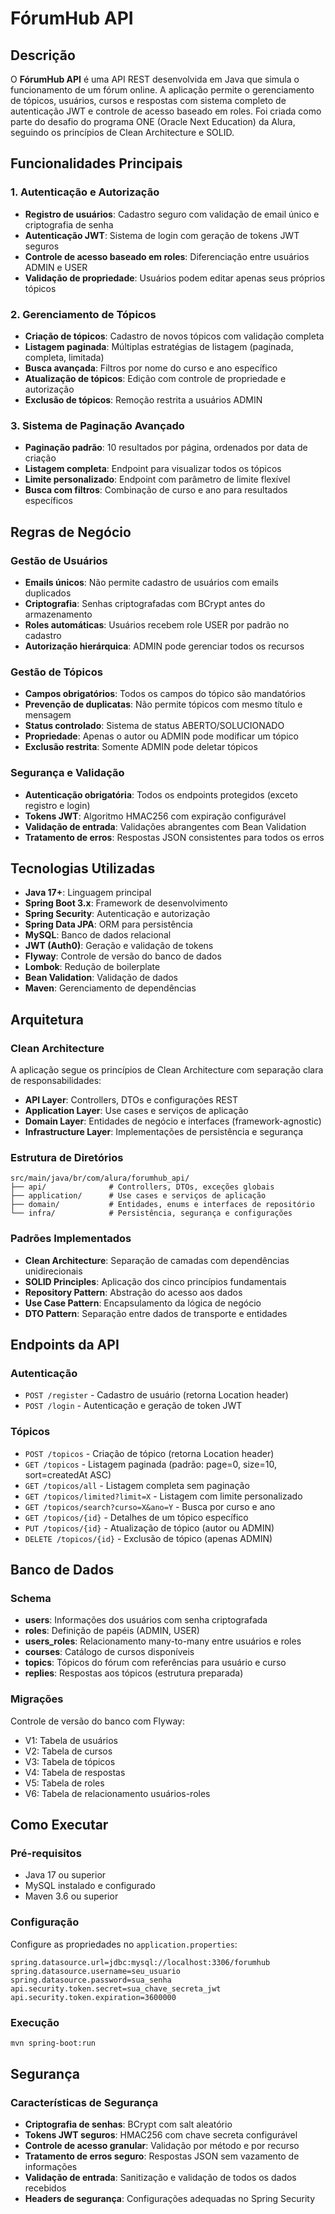 # FórumHub API

## Descrição

O **FórumHub API** é uma API REST desenvolvida em Java que simula o funcionamento de um fórum online. A aplicação permite o gerenciamento de tópicos, usuários, cursos e respostas com sistema completo de autenticação JWT e controle de acesso baseado em roles. Foi criada como parte do desafio do programa ONE (Oracle Next Education) da Alura, seguindo os princípios de Clean Architecture e SOLID.

## Funcionalidades Principais

### 1. Autenticação e Autorização
- **Registro de usuários**: Cadastro seguro com validação de email único e criptografia de senha
- **Autenticação JWT**: Sistema de login com geração de tokens JWT seguros
- **Controle de acesso baseado em roles**: Diferenciação entre usuários ADMIN e USER
- **Validação de propriedade**: Usuários podem editar apenas seus próprios tópicos

### 2. Gerenciamento de Tópicos
- **Criação de tópicos**: Cadastro de novos tópicos com validação completa
- **Listagem paginada**: Múltiplas estratégias de listagem (paginada, completa, limitada)
- **Busca avançada**: Filtros por nome do curso e ano específico
- **Atualização de tópicos**: Edição com controle de propriedade e autorização
- **Exclusão de tópicos**: Remoção restrita a usuários ADMIN

### 3. Sistema de Paginação Avançado
- **Paginação padrão**: 10 resultados por página, ordenados por data de criação
- **Listagem completa**: Endpoint para visualizar todos os tópicos
- **Limite personalizado**: Endpoint com parâmetro de limite flexível
- **Busca com filtros**: Combinação de curso e ano para resultados específicos

## Regras de Negócio

### Gestão de Usuários
- **Emails únicos**: Não permite cadastro de usuários com emails duplicados
- **Criptografia**: Senhas criptografadas com BCrypt antes do armazenamento
- **Roles automáticas**: Usuários recebem role USER por padrão no cadastro
- **Autorização hierárquica**: ADMIN pode gerenciar todos os recursos

### Gestão de Tópicos
- **Campos obrigatórios**: Todos os campos do tópico são mandatórios
- **Prevenção de duplicatas**: Não permite tópicos com mesmo título e mensagem
- **Status controlado**: Sistema de status ABERTO/SOLUCIONADO
- **Propriedade**: Apenas o autor ou ADMIN pode modificar um tópico
- **Exclusão restrita**: Somente ADMIN pode deletar tópicos

### Segurança e Validação
- **Autenticação obrigatória**: Todos os endpoints protegidos (exceto registro e login)
- **Tokens JWT**: Algoritmo HMAC256 com expiração configurável
- **Validação de entrada**: Validações abrangentes com Bean Validation
- **Tratamento de erros**: Respostas JSON consistentes para todos os erros

## Tecnologias Utilizadas

- **Java 17+**: Linguagem principal
- **Spring Boot 3.x**: Framework de desenvolvimento
- **Spring Security**: Autenticação e autorização
- **Spring Data JPA**: ORM para persistência
- **MySQL**: Banco de dados relacional
- **JWT (Auth0)**: Geração e validação de tokens
- **Flyway**: Controle de versão do banco de dados
- **Lombok**: Redução de boilerplate
- **Bean Validation**: Validação de dados
- **Maven**: Gerenciamento de dependências

## Arquitetura

### Clean Architecture
A aplicação segue os princípios de Clean Architecture com separação clara de responsabilidades:

- **API Layer**: Controllers, DTOs e configurações REST
- **Application Layer**: Use cases e serviços de aplicação
- **Domain Layer**: Entidades de negócio e interfaces (framework-agnostic)
- **Infrastructure Layer**: Implementações de persistência e segurança

### Estrutura de Diretórios
```
src/main/java/br/com/alura/forumhub_api/
├── api/              # Controllers, DTOs, exceções globais
├── application/      # Use cases e serviços de aplicação
├── domain/           # Entidades, enums e interfaces de repositório
└── infra/            # Persistência, segurança e configurações
```

### Padrões Implementados
- **Clean Architecture**: Separação de camadas com dependências unidirecionais
- **SOLID Principles**: Aplicação dos cinco princípios fundamentais
- **Repository Pattern**: Abstração do acesso aos dados
- **Use Case Pattern**: Encapsulamento da lógica de negócio
- **DTO Pattern**: Separação entre dados de transporte e entidades

## Endpoints da API

### Autenticação
- `POST /register` - Cadastro de usuário (retorna Location header)
- `POST /login` - Autenticação e geração de token JWT

### Tópicos
- `POST /topicos` - Criação de tópico (retorna Location header)
- `GET /topicos` - Listagem paginada (padrão: page=0, size=10, sort=createdAt ASC)
- `GET /topicos/all` - Listagem completa sem paginação
- `GET /topicos/limited?limit=X` - Listagem com limite personalizado
- `GET /topicos/search?curso=X&ano=Y` - Busca por curso e ano
- `GET /topicos/{id}` - Detalhes de um tópico específico
- `PUT /topicos/{id}` - Atualização de tópico (autor ou ADMIN)
- `DELETE /topicos/{id}` - Exclusão de tópico (apenas ADMIN)

## Banco de Dados

### Schema
- **users**: Informações dos usuários com senha criptografada
- **roles**: Definição de papéis (ADMIN, USER)
- **users_roles**: Relacionamento many-to-many entre usuários e roles
- **courses**: Catálogo de cursos disponíveis
- **topics**: Tópicos do fórum com referências para usuário e curso
- **replies**: Respostas aos tópicos (estrutura preparada)

### Migrações
Controle de versão do banco com Flyway:
- V1: Tabela de usuários
- V2: Tabela de cursos
- V3: Tabela de tópicos
- V4: Tabela de respostas
- V5: Tabela de roles
- V6: Tabela de relacionamento usuários-roles

## Como Executar

### Pré-requisitos
- Java 17 ou superior
- MySQL instalado e configurado
- Maven 3.6 ou superior

### Configuração
Configure as propriedades no `application.properties`:
```properties
spring.datasource.url=jdbc:mysql://localhost:3306/forumhub
spring.datasource.username=seu_usuario
spring.datasource.password=sua_senha
api.security.token.secret=sua_chave_secreta_jwt
api.security.token.expiration=3600000
```

### Execução
```bash
mvn spring-boot:run
```

## Segurança

### Características de Segurança
- **Criptografia de senhas**: BCrypt com salt aleatório
- **Tokens JWT seguros**: HMAC256 com chave secreta configurável
- **Controle de acesso granular**: Validação por método e por recurso
- **Tratamento de erros seguro**: Respostas JSON sem vazamento de informações
- **Validação de entrada**: Sanitização e validação de todos os dados recebidos
- **Headers de segurança**: Configurações adequadas no Spring Security